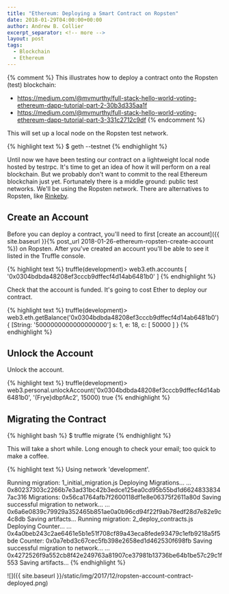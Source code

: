 ```yaml
---
title: "Ethereum: Deploying a Smart Contract on Ropsten"
date: 2018-01-29T04:00:00+00:00
author: Andrew B. Collier
excerpt_separator: <!-- more -->
layout: post
tags:
  - Blockchain
  - Ethereum
---
```


{% comment %}
This illustrates how to deploy a contract onto the Ropsten (test) blockchain:

  - https://medium.com/@mvmurthy/full-stack-hello-world-voting-ethereum-dapp-tutorial-part-2-30b3d335aa1f
  - https://medium.com/@mvmurthy/full-stack-hello-world-voting-ethereum-dapp-tutorial-part-3-331c2712c9df
{% endcomment %}

This will set up a local node on the Ropsten test network.

{% highlight text %}
$ geth --testnet
{% endhighlight %}







Until now we have been testing our contract on a lightweight local node hosted by testrpc. It's time to get an idea of how it will perform on a real blockchain. But we probably don't want to commit to the real Ethereum blockchain just yet. Fortunately there is a middle ground: public test networks. We'll be using the Ropsten network. There are alternatives to Ropsten, like [Rinkeby](https://www.rinkeby.io/).

## Create an Account

Before you can deploy a contract, you'll need to first [create an account]({{ site.baseurl }}{% post_url 2018-01-26-ethereum-ropsten-create-account %}) on Ropsten. After you've created an account you'll be able to see it listed in the Truffle console.

{% highlight text %}
truffle(development)> web3.eth.accounts
[ '0x0304bdbda48208ef3cccb9dffecf4d14ab6481b0' ]
{% endhighlight %}

Check that the account is funded. It's going to cost Ether to deploy our contract.

{% highlight text %}
truffle(development)> web3.eth.getBalance('0x0304bdbda48208ef3cccb9dffecf4d14ab6481b0')
{ [String: '5000000000000000000'] s: 1, e: 18, c: [ 50000 ] }
{% endhighlight %}

## Unlock the Account

Unlock the account.

{% highlight text %}
truffle(development)> web3.personal.unlockAccount('0x0304bdbda48208ef3cccb9dffecf4d14ab6481b0', '(Frye}dbpfAc2', 15000)
true
{% endhighlight %}

## Migrating the Contract

{% highlight bash %}
$ truffle migrate
{% endhighlight %}

This will take a short while. Long enough to check your email; too quick to make a coffee.

{% highlight text %}
Using network 'development'.

Running migration: 1_initial_migration.js
  Deploying Migrations...
  ... 0x80237303c2266b7e3ad31bc42b3edce125ea0cd95b55bd1d66248338347ac316
  Migrations: 0x56ca1764afb7f2600118df1e8e06375f2611a80d
Saving successful migration to network...
  ... 0x6a6e0839c79929a352465b851ae0a0b96cd94f22f9ab78edf28d7e82e9c4c8db
Saving artifacts...
Running migration: 2_deploy_contracts.js
  Deploying Counter...
  ... 0x4a0beb243c2ae6461e5b1e51f708cf89a43eca8fede93479c1efb9218a5f5bde
  Counter: 0x0a7ebd3c67cec5fb398e2658ed1d462530f698fb
Saving successful migration to network...
  ... 0x4272526f9a552cb8f42e249763a81907ce37981b13736be64b1be57c29c1f553
Saving artifacts...
{% endhighlight %}

![]({{ site.baseurl }}/static/img/2017/12/ropsten-account-contract-deployed.png)